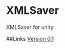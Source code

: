 # XMLSaver

XMLSaver for unity 

##Links
[Version 0.1](https://github.com/StephenGrosjean/XMLSaver/blob/master/Assets/PackageBuild/V01.unitypackage)